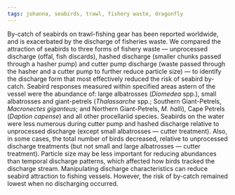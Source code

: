 ```yaml
---
tags: johanna, seabirds, trawl, fishery waste, dragonfly
---
```

By-catch of seabirds on trawl-fishing gear has been reported worldwide, and is exacerbated by the discharge of fisheries waste. We compared the attraction of seabirds to three forms of fishery waste — unprocessed discharge (offal, fish discards), hashed discharge (smaller chunks passed through a hasher pump) and cutter pump discharge (waste passed through the hasher and a cutter pump to further reduce particle size) — to identify the discharge form that most effectively reduced the risk of seabird by-catch. Seabird responses measured within specified areas astern of the vessel were the abundance of: large albatrosses (*Diomedea* spp.), small albatrosses and giant-petrels (*Thalassarche* spp.; Southern Giant-Petrels, *Macronectes giganteus*; and Northern Giant-Petrels, *M. halli*), Cape Petrels (*Daption capense*) and all other procellariid species. Seabirds on the water were less numerous during cutter pump and hashed discharge relative to unprocessed discharge (except small albatrosses — cutter treatment). Also, in some cases, the total number of birds decreased, relative to unprocessed discharge treatments (but not small and large albatrosses — cutter treatment). Particle size may be less important for reducing abundances than temporal discharge patterns, which affected how birds tracked the discharge stream. Manipulating discharge characteristics can reduce seabird attraction to fishing vessels. However, the risk of by-catch remained lowest when no discharging occurred.
